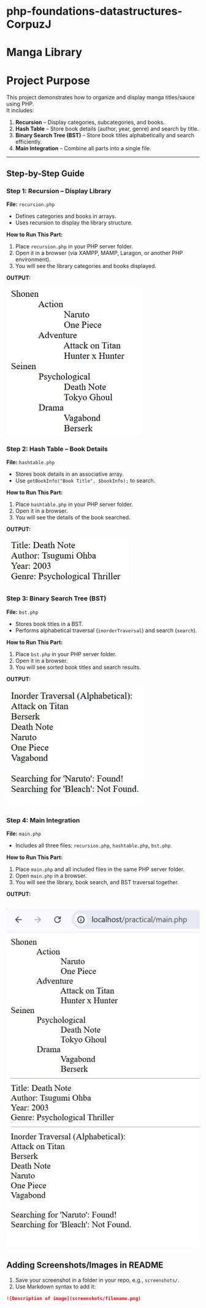 # php-foundations-datastructures-CorpuzJ

# Manga Library 

# Project Purpose
This project demonstrates how to organize and display manga titles/sauce using PHP.  
It includes:

1. **Recursion** – Display categories, subcategories, and books.  
2. **Hash Table** – Store book details (author, year, genre) and search by title.  
3. **Binary Search Tree (BST)** – Store book titles alphabetically and search efficiently.  
4. **Main Integration** – Combine all parts into a single file.

---

## Step-by-Step Guide

### Step 1: Recursion – Display Library
**File:** `recursion.php`  
- Defines categories and books in arrays.  
- Uses recursion to display the library structure.  

**How to Run This Part:**  
1. Place `recursion.php` in your PHP server folder.  
2. Open it in a browser (via XAMPP, MAMP, Laragon, or another PHP environment).  
3. You will see the library categories and books displayed. 

**OUTPUT:**

![Recursive Function Screenshot](screenshots/recurse.png)



### Step 2: Hash Table – Book Details
**File:** `hashtable.php`  
- Stores book details in an associative array.  
- Use `getBookInfo("Book Title", $bookInfo);` to search.  

**How to Run This Part:**  
1. Place `hashtable.php` in your PHP server folder.  
2. Open it in a browser.  
3. You will see the details of the book searched.

**OUTPUT:**

![Hash table Screenshot](screenshots/hastT.jpg)

### Step 3: Binary Search Tree (BST)
**File:** `bst.php`  
- Stores book titles in a BST.  
- Performs alphabetical traversal (`inorderTraversal`) and search (`search`).  

**How to Run This Part:**  
1. Place `bst.php` in your PHP server folder.  
2. Open it in a browser.  
3. You will see sorted book titles and search results.

**OUTPUT:**

![ BST Screenshot](screenshots/BST.jpg)

### Step 4: Main Integration
**File:** `main.php`  
- Includes all three files: `recursion.php`, `hashtable.php`, `bst.php`.  

**How to Run This Part:**  
1. Place `main.php` and all included files in the same PHP server folder.  
2. Open `main.php` in a browser.  
3. You will see the library, book search, and BST traversal together.

**OUTPUT:**

![ main Screenshot](screenshots/main.jpg)
---

## Adding Screenshots/Images in README
1. Save your screenshot in a folder in your repo, e.g., `screenshots/`.  
2. Use Markdown syntax to add it:

```markdown
![Description of image](screenshots/filename.png)
